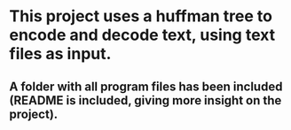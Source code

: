 # This project uses a huffman tree to encode and decode text, using text files as input. 
## A folder with all program files has been included (README is included, giving more insight on the project). 
